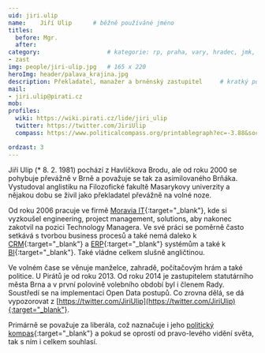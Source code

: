 ```yaml
---
uid: jiri.ulip
name:    Jiří Ulip  	# běžně používáné jméno
titles:
  before: Mgr. 
  after:
category:                 	# kategorie: rp, praha, vary, hradec, jmk, senat
- zast
img: people/jiri-ulip.jpg   # 165 x 220
heroImg: header/palava_krajina.jpg
description: Překladatel, manažer a brněnský zastupitel  	# kratký popis, max 160 znaků
mail:
- jiri.ulip@pirati.cz
mob:			  
profiles:       
  wiki: https://wiki.pirati.cz/lide/jiri_ulip
  twitter: https://twitter.com/JiriUlip
  compass: https://www.politicalcompass.org/printablegraph?ec=-3.88&soc=-4.72

ordzast: 3
---
```


Jiří Ulip (* 8. 2. 1981) pochází z Havlíčkova Brodu, ale od roku 2000 se pohybuje převážně v Brně a považuje se tak za asimilovaného Brňáka. Vystudoval anglistiku na Filozofické fakultě Masarykovy univerzity a nějakou dobu se živil jako překladatel převážně na volné noze.

Od roku 2006 pracuje ve firmě [Moravia IT](https://www.moravia.com/){:target="_blank"}, kde si vyzkoušel engineering, project management, solutions, aby nakonec zakotvil na pozici Technology Managera. Ve své práci se poměrně často setkává s tvorbou business procesů a také nemá daleko k [CRM](https://cs.wikipedia.org/wiki/%C5%98%C3%ADzen%C3%AD_vztah%C5%AF_se_z%C3%A1kazn%C3%ADky){:target="_blank"} a [ERP](https://cs.wikipedia.org/wiki/Pl%C3%A1nov%C3%A1n%C3%AD_podnikov%C3%BDch_zdroj%C5%AF){:target="_blank"} systémům a také k [BI](https://cs.wikipedia.org/wiki/Business_Intelligence){:target="_blank"}. Také vládne celkem slušně angličtinou. 

Ve volném čase se věnuje manželce, zahradě, počítačovým hrám a také politice. U Pirátů je od roku 2013. Od roku 2014 je zastupitelem statutárního města Brna a v první polovině volebního období byl i členem Rady. Soustředí se na implementaci Open Data postupů. Co zrovna dělá, se dá vypozorovat z [https://twitter.com/JiriUlip](https://twitter.com/JiriUlip){:target="_blank"}.

Primárně se považuje za liberála, což naznačuje i jeho [politický kompas](https://www.politicalcompass.org/printablegraph?ec=-3.88&soc=-4.72){:target="_blank"} a pokud se oprostí od pravo-levého vidění světa, tak s ním i celkem souhlasí.
